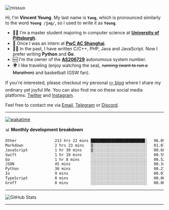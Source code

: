 <p align="left"> <img src="https://komarev.com/ghpvc/?username=missuo&label=Profile%20views&color=0e75b6&style=flat" alt="missuo" /> </p>


Hi, I'm **Vincent Young**. My last name is **`Yang`**, which is pronounced similarly to the word **`Young /jʌŋ/`**, so I used to write it as **`Young`**. 

-  👨‍🎓 I'm a master student majoring in computer science at [**University of Pittsburgh**](https://www.pitt.edu).
-  💼 Once I was an intern at **[PwC AC Shanghai](https://www.linkedin.com/company/pwc-ac-shanghai/)**.
-  👨‍💻 In the past, I have written C/C++, PHP, Java and JavaScript. Now I prefer writing **Python** and **Go**.
-  🆕 I'm the owner of the **[AS206729](https://bgp.tools/AS206729)** autonomous system number.
-  🌍 I like traveling (enjoy watching the sea), ~~running (want to run a Marathon)~~ and basketball (GSW fan).

If you're interested, please checkout my personal [✏️ blog](https://missuo.me/) where I share my ordinary yet joyful life. You can also find me on these social media platforms: [Twitter](https://twitter.com/m1ssuo) and [Instagram](https://www.instagram.com/m1ssuo).

Feel free to contact me via <a href="mailto:i@yyt.moe">Email</a>, [Telegram](https://t.me/missuo) or [Discord](https://discordapp.com/users/missuo#7448).

-------

[![wakatime](https://wakatime.com/badge/user/c13cd961-40ca-417a-afb6-1f9ea8ac295c.svg)](https://wakatime.com/@missuo)

📊 **Monthly development breakdown**
<!--START_SECTION:waka-->

```txt
Other                 213 hrs 22 mins ████████████████████████░   96.09 %
Markdown              2 hrs 23 mins   ▒░░░░░░░░░░░░░░░░░░░░░░░░   01.07 %
JavaScript            1 hr 30 mins    ▒░░░░░░░░░░░░░░░░░░░░░░░░   00.68 %
Swift                 1 hr 18 mins    ░░░░░░░░░░░░░░░░░░░░░░░░░   00.59 %
Go                    1 hr 8 mins     ░░░░░░░░░░░░░░░░░░░░░░░░░   00.52 %
JSON                  45 mins         ░░░░░░░░░░░░░░░░░░░░░░░░░   00.34 %
Python                36 mins         ░░░░░░░░░░░░░░░░░░░░░░░░░   00.27 %
Io                    9 mins          ░░░░░░░░░░░░░░░░░░░░░░░░░   00.07 %
TypeScript            8 mins          ░░░░░░░░░░░░░░░░░░░░░░░░░   00.06 %
Groff                 8 mins          ░░░░░░░░░░░░░░░░░░░░░░░░░   00.06 %
```

<!--END_SECTION:waka-->

-------

![GitHub Stats](https://github-readme-stats-opal-alpha-76.vercel.app/api?username=missuo&show_icons=true&theme=transparent)

-------

